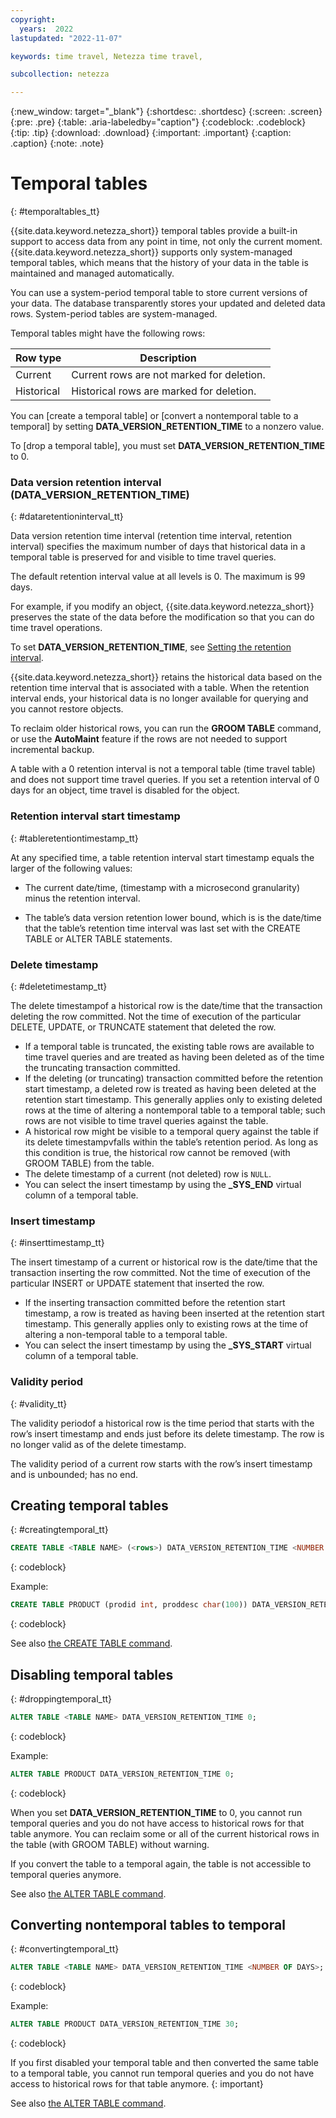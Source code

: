 ```yaml
---
copyright:
  years:  2022
lastupdated: "2022-11-07"

keywords: time travel, Netezza time travel,

subcollection: netezza

---
```


{:new_window: target="_blank"}
{:shortdesc: .shortdesc}
{:screen: .screen}
{:pre: .pre}
{:table: .aria-labeledby="caption"}
{:codeblock: .codeblock}
{:tip: .tip}
{:download: .download}
{:important: .important}
{:caption: .caption}
{:note: .note}

# Temporal tables
{: #temporaltables_tt}

{{site.data.keyword.netezza_short}} temporal tables provide a built-in support to access data from any point in time, not only the current moment. {{site.data.keyword.netezza_short}} supports only system-managed temporal tables, which means that the history of your data in the table is maintained and managed automatically.

You can use a system-period temporal table to store current versions of your data. The database transparently stores your updated and deleted data rows. System-period tables are system-managed.

Temporal tables might have the following rows:

| Row type     | Description |
| -----------  | ----------- |
| Current      | Current rows are not marked for deletion.  |
| Historical   | Historical rows are marked for deletion.   |


You can [create a temporal table] or [convert a nontemporal table to a temporal] by setting **DATA_VERSION_RETENTION_TIME** to a nonzero value.

To [drop a temporal table], you must set **DATA_VERSION_RETENTION_TIME** to 0.

### Data version retention interval (**DATA_VERSION_RETENTION_TIME**)
{: #dataretentioninterval_tt}

Data version retention time interval (retention time interval, retention interval) specifies the maximum number of days that historical data in a temporal table is preserved for and visible to time travel queries.

The default retention interval value at all levels is 0. The maximum is 99 days.

For example, if you modify an object, {{site.data.keyword.netezza_short}} preserves the state of the data before the modification so that you can do time travel operations.

To set **DATA_VERSION_RETENTION_TIME**, see [Setting the retention interval](https://cloud.ibm.com/docs/netezza?topic=netezza-retentioninterval_tt#settingretentioninterval_tt).

{{site.data.keyword.netezza_short}} retains the historical data based on the retention time interval that is associated with a table. When the retention interval ends, your historical data is no longer available for querying and you cannot restore objects.

To reclaim older historical rows, you can run the **GROOM TABLE** command, or use the **AutoMaint** feature if the rows are not needed to support incremental backup.


A table with a 0 retention interval is not a temporal table (time travel table) and does not support time travel queries. If you set a retention interval of 0 days for an object, time travel is disabled for the object.

### Retention interval start timestamp
{: #tableretentiontimestamp_tt}

At any specified time, a table retention interval start timestamp equals the larger of the following values:

- The current date/time, (timestamp with a microsecond granularity) minus the retention interval.

- The table’s data version retention lower bound, which is is the date/time that the table’s retention time interval was last set with the CREATE TABLE or ALTER TABLE statements.

### Delete timestamp
{: #deletetimestamp_tt}

The delete timestampof a historical row is the date/time that the transaction deleting the row committed. Not the time of execution of the particular DELETE, UPDATE, or TRUNCATE statement that deleted the row.

- If a temporal table is truncated, the existing table rows are available to time travel queries and are treated as having been deleted as of the time the truncating transaction committed.
- If the deleting (or truncating) transaction committed before the retention start timestamp, a deleted row is treated as having been deleted at the retention start timestamp. This generally applies only to existing deleted rows at the time of altering a nontemporal table to a temporal table; such rows are not visible to time travel queries against the table.
- A historical row might be visible to a temporal query against the table if its delete timestampvfalls within the table’s retention period. As long as this condition is true, the historical row cannot be removed (with GROOM TABLE) from the table.
- The delete timestamp of a current (not deleted) row is `NULL`.
- You can select the insert timestamp by using the **_SYS_END** virtual column of a temporal table.

### Insert timestamp
{: #inserttimestamp_tt}

The insert timestamp of a current or historical row is the date/time that the transaction inserting the row committed. Not the time of execution of the particular INSERT or UPDATE statement that inserted the row.

- If the inserting transaction committed  before  the  retention  start timestamp, a row is treated as having been inserted at the retention start timestamp. This generally applies only to existing rows at the time of altering a non-temporal table to a temporal table.
- You can select the insert timestamp by using the **_SYS_START** virtual column of a temporal table.

### Validity period
{: #validity_tt}

The validity periodof a historical row is the time period that starts with the row’s insert timestamp and ends just before its delete timestamp. The row is no longer valid as of the delete timestamp.

The validity period of a current row starts with the row’s insert timestamp and is unbounded; has no end.

## Creating temporal tables
{: #creatingtemporal_tt}

```sql
CREATE TABLE <TABLE NAME> (<rows>) DATA_VERSION_RETENTION_TIME <NUMBER OF DAYS>;
```
{: codeblock}

Example:

```sql
CREATE TABLE PRODUCT (prodid int, proddesc char(100)) DATA_VERSION_RETENTION_TIME 30;
```
{: codeblock}

See also [the CREATE TABLE command](https://www.ibm.com/docs/en/netezza?topic=npsscr-create-table-2).

## Disabling temporal tables
{: #droppingtemporal_tt}

```sql
ALTER TABLE <TABLE NAME> DATA_VERSION_RETENTION_TIME 0;
```
{: codeblock}

Example:

```sql
ALTER TABLE PRODUCT DATA_VERSION_RETENTION_TIME 0;
```
{: codeblock}

When you set **DATA_VERSION_RETENTION_TIME** to 0, you cannot run temporal queries and you do not have access to historical rows for that table anymore.
You can reclaim some or all of the current historical rows in the table (with GROOM TABLE) without warning.

If you convert the table to a temporal again, the table is not accessible to temporal queries anymore.

See also [the ALTER TABLE command](https://www.ibm.com/docs/en/netezza?topic=npsscr-alter-table-2).

## Converting nontemporal tables to temporal
{: #convertingtemporal_tt}

```sql
ALTER TABLE <TABLE NAME> DATA_VERSION_RETENTION_TIME <NUMBER OF DAYS>;
```
{: codeblock}

Example:

```sql
ALTER TABLE PRODUCT DATA_VERSION_RETENTION_TIME 30;
```
{: codeblock}

If you first disabled your temporal table and then converted the same table to a temporal table, you cannot run temporal queries and you do not have access to historical rows for that table anymore.
{: important}

See also [the ALTER TABLE command](https://www.ibm.com/docs/en/netezza?topic=npsscr-alter-table-2).
